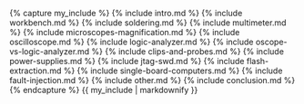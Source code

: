 {% capture my_include %}
{% include intro.md %}
{% include workbench.md %}
{% include soldering.md %}
{% include multimeter.md %}
{% include microscopes-magnification.md %}
{% include oscilloscope.md %}
{% include logic-analyzer.md %}
{% include oscope-vs-logic-analyzer.md %}
{% include clips-and-probes.md %}
{% include power-supplies.md %}
{% include jtag-swd.md %}
{% include flash-extraction.md %}
{% include single-board-computers.md %}
{% include fault-injection.md %}
{% include other.md %}
{% include conclusion.md %}
{% endcapture %}
{{ my_include | markdownify }}
